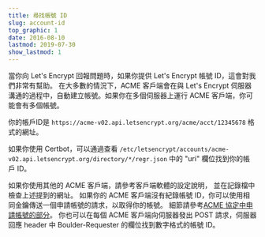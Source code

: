 ```yaml
---
title: 尋找帳號 ID
slug: account-id
top_graphic: 1
date: 2016-08-10
lastmod: 2019-07-30
show_lastmod: 1
---
```



當你向 Let's Encrypt 回報問題時，如果你提供 Let's Encrypt 帳號 ID，這會對我們非常有幫助。 在大多數的情況下，ACME 客戶端會在與 Let's Encrypt 伺服器溝通的過程中，自動建立帳號。如果你在多個伺服器上運行 ACME 客戶端，你可能會有多個帳號。

你的帳戶ID是 `https://acme-v02.api.letsencrypt.org/acme/acct/12345678` 格式的網址。

如果你使用 Certbot，可以通過查看 `/etc/letsencrypt/accounts/acme-v02.api.letsencrypt.org/directory/*/regr.json` 中的 "uri" 欄位找到你的帳戶 ID。

如果你使用其他的 ACME 客戶端，請參考客戶端軟體的設定說明， 並在記錄檔中檢查上述提到的網址。 如果你的 ACME 客戶端沒有紀錄帳號 ID，你可以使用相同金鑰傳送一個申請帳號的請求，以取得你的帳號。 細節請參考[ACME 協定中申請帳號的部分](https://tools.ietf.org/html/rfc8555#section-7.3)。 你也可以在每個 ACME 客戶端向伺服器發出 POST 請求，伺服器回應 header 中 Boulder-Requester 的欄位找到數字格式的帳號 ID。
